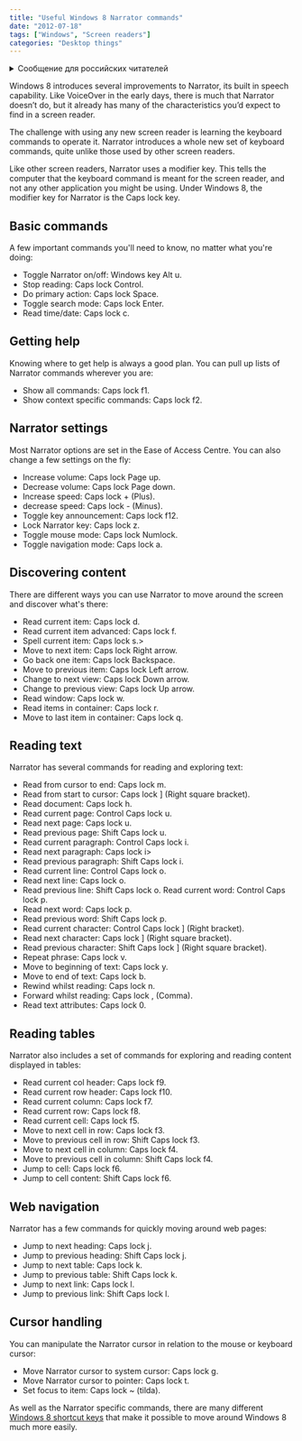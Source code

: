 ```yaml
---
title: "Useful Windows 8 Narrator commands"
date: "2012-07-18"
tags: ["Windows", "Screen readers"]
categories: "Desktop things"
---
```


<details>
		<summary lang="ru">Сообщение для российских читателей</summary>

<p lang="ru">
Здравствуйте российские читатели. Ваша страна платит высокую цену за вторжение Путина в Украину. Путин лжет вам; не верьте кремлевской пропаганде. В России
нет свободных СМИ, а интернет подвергается цензуре, потому что Путин не хочет, чтобы вы знали правду. За постыдное поведение Путина заплатят не только
украинцы, но и добрые люди России. Пожалуйста, не допустите этого!
</p>

<p>
Hello Russian readers. Your country is paying a high price for Putin's invasion of Ukraine. Putin is lying to you; do not believe the Kremlin propaganda. There is no free media in Russia and the internet is censored because Putin doesn't want you to know the truth. It is not only the Ukrainians that will pay the price of Putin's shameful behaviour, so will the good people of Russia. Please do not let this happen!
</p>
</details>

Windows 8 introduces several improvements to Narrator, its built in speech capability. Like VoiceOver in the early days, there is much that Narrator doesn’t do, but it already has many of the characteristics you’d expect to find in a screen reader.

The challenge with using any new screen reader is learning the keyboard commands to operate it. Narrator introduces a whole new set of keyboard commands, quite unlike those used by other screen readers.

Like other screen readers, Narrator uses a modifier key. This tells the computer that the keyboard command is meant for the screen reader, and not any other application you might be using. Under Windows 8, the modifier key for Narrator is the Caps lock key.

## Basic commands

A few important commands you'll need to know, no matter what you're doing:

* Toggle Narrator on/off: Windows key Alt u.
* Stop reading: Caps lock Control.
* Do primary action: Caps lock Space.
* Toggle search mode: Caps lock Enter.
* Read time/date: Caps lock c.

## Getting help

Knowing where to get help is always a good plan. You can pull up lists of Narrator commands wherever you are:

* Show all commands: Caps lock f1.
* Show context specific commands: Caps lock f2.

## Narrator settings

Most Narrator options are set in the Ease of Access Centre. You can also change a few settings on the fly:

* Increase volume: Caps lock Page up.
* Decrease volume: Caps lock Page down.
* Increase speed: Caps lock + (Plus).
* decrease speed: Caps lock - (Minus).
* Toggle key announcement: Caps lock f12.
* Lock Narrator key: Caps lock z.
* Toggle mouse mode: Caps lock Numlock.
* Toggle navigation mode: Caps lock a.

## Discovering content

There are different ways you can use Narrator to move around the screen and discover what's there:

* Read current item: Caps lock d.
* Read current item advanced: Caps lock f.
* Spell current item: Caps lock s.>
* Move to next item: Caps lock Right arrow.
* Go back one item: Caps lock Backspace.
* Move to previous item: Caps lock Left arrow.
* Change to next view: Caps lock Down arrow.
* Change to previous view: Caps lock Up arrow.
* Read window: Caps lock w.
* Read items in container: Caps lock r.
* Move to last item in container: Caps lock q.

## Reading text

Narrator has several commands for reading and exploring text:

* Read from cursor to end: Caps lock m.
* Read from start to cursor: Caps lock \] (Right square bracket).
* Read document: Caps lock h.
* Read current page: Control Caps lock u.
* Read next page: Caps lock u.
* Read previous page: Shift Caps lock u.
* Read current paragraph: Control Caps lock i.
* Read next paragraph: Caps lock i>
* Read previous paragraph: Shift Caps lock i.
* Read current line: Control Caps lock o.
* Read next line: Caps lock o.
* Read previous line: Shift Caps lock o. Read current word: Control Caps lock p.
* Read next word: Caps lock p.
* Read previous word: Shift Caps lock p.
* Read current character: Control Caps lock \] (Right bracket).
* Read next character: Caps lock \] (Right square bracket).
* Read previous character: Shift Caps lock \] (Right square bracket).
* Repeat phrase: Caps lock v.
* Move to beginning of text: Caps lock y.
* Move to end of text: Caps lock b.
* Rewind whilst reading: Caps lock n.
* Forward whilst reading: Caps lock , (Comma).
* Read text attributes: Caps lock 0.

## Reading tables

Narrator also includes a set of commands for exploring and reading content displayed in tables:

* Read current col header: Caps lock f9.
* Read current row header: Caps lock f10.
* Read current column: Caps lock f7.
* Read current row: Caps lock f8.
* Read current cell: Caps lock f5.
* Move to next cell in row: Caps lock f3.
* Move to previous cell in row: Shift Caps lock f3.
* Move to next cell in column: Caps lock f4.
* Move to previous cell in column: Shift Caps lock f4.
* Jump to cell: Caps lock f6.
* Jump to cell content: Shift Caps lock f6.

## Web navigation

Narrator has a few commands for quickly moving around web pages:

* Jump to next heading: Caps lock j.
* Jump to previous heading: Shift Caps lock j.
* Jump to next table: Caps lock k.
* Jump to previous table: Shift Caps lock k.
* Jump to next link: Caps lock l.
* Jump to previous link: Shift Caps lock l.

## Cursor handling

You can manipulate the Narrator cursor in relation to the mouse or keyboard cursor:

* Move Narrator cursor to system cursor: Caps lock g.
* Move Narrator cursor to pointer: Caps lock t.
* Set focus to item: Caps lock ~ (tilda).

As well as the Narrator specific commands, there are many different [Windows 8 shortcut keys](https://tink.uk/2012/07/useful-windows-8-shortcut-keys-for-keyboard-users/) that make it possible to move around Windows 8 much more easily.
